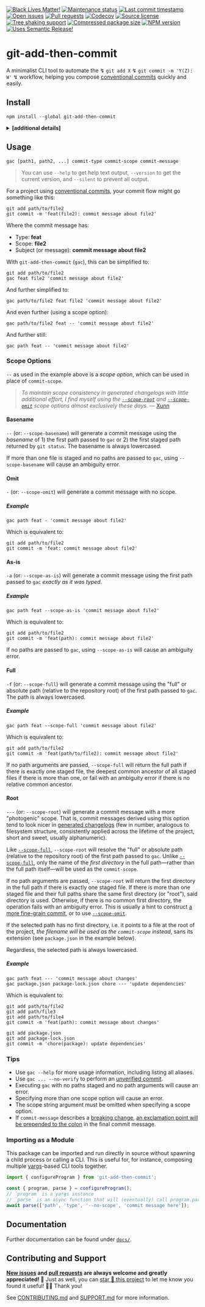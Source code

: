 <!-- prettier-ignore-start -->

<!-- badges-start -->

[![Black Lives Matter!][badge-blm]][link-blm]
[![Maintenance status][badge-maintenance]][link-repo]
[![Last commit timestamp][badge-last-commit]][link-repo]
[![Open issues][badge-issues]][link-issues]
[![Pull requests][badge-pulls]][link-pulls]
[![Codecov][badge-codecov]][link-codecov]
[![Source license][badge-license]][link-license]
[![Tree shaking support][badge-tree-shaking]][link-bundlephobia]
[![Compressed package size][badge-size]][link-bundlephobia]
[![NPM version][badge-npm]][link-npm]
[![Uses Semantic Release!][badge-semantic-release]][link-semantic-release]

<!-- badges-end -->

<!-- prettier-ignore-end -->

# git-add-then-commit

A minimalist CLI tool to automate the ↯ `git add X` ↯ `git commit -m 'Y(Z): W'`
↯ workflow, helping you compose [conventional commits][10] quickly and easily.

## Install

```shell
npm install --global git-add-then-commit
```

<details><summary><strong>[additional details]</strong></summary>

> Note: **you probably don't need to read through this!** This information is
> primarily useful for those attempting to bundle this package or for people who
> have an opinion on ESM versus CJS.

This is a [dual CJS2/ES module][dual-module] package. That means this package
exposes both CJS2 and ESM entry points.

Loading this package via `require(...)` will cause Node and Webpack to use the
[CJS2 bundle][cjs2] entry point, disable [tree shaking][tree-shaking] in Webpack
4, and lead to larger bundles in Webpack 5. Alternatively, loading this package
via `import { ... } from ...` or `import(...)` will cause Node to use the ESM
entry point in [versions that support it][node-esm-support], as will Webpack.
Using the `import` syntax is the modern, preferred choice.

For backwards compatibility with Webpack 4 (_compat with Webpack 4 is not
guaranteed!_) and Node versions < 14, [`package.json`][package-json] retains the
[`module`][module-key] key, which points to the ESM entry point, and the
[`main`][exports-main-key] key, which points to the CJS2 entry point explicitly
(using the .js file extension). For Webpack 5 and Node versions >= 14,
[`package.json`][package-json] includes the [`exports`][exports-main-key] key,
which points to both entry points explicitly.

Though [`package.json`][package-json] includes
[`{ "type": "commonjs"}`][local-pkg], note that the ESM entry points are ES
module (`.mjs`) files. [`package.json`][package-json] also includes the
[`sideEffects`][side-effects-key] key, which is `false` for [optimal tree
shaking][tree-shaking], and the `types` key, which points to a TypeScript
declarations file.

Additionally, this package does not maintain shared state and so does not
exhibit the [dual package hazard][hazard].

</details>

## Usage

    gac [path1, path2, ...] commit-type commit-scope commit-message

> You can use `--help` to get help text output, `--version` to get the current
> version, and `--silent` to prevent all output.

For a project using [conventional commits][10], your commit flow might go
something like this:

```shell
git add path/to/file2
git commit -m 'feat(file2): commit message about file2'
```

Where the commit message has:

- Type: **feat**
- Scope: **file2**
- Subject (or message): **commit message about file2**

With `git-add-then-commit` (`gac`), this can be simplified to:

```shell
git add path/to/file2
gac feat file2 'commit message about file2'
```

And further simplified to:

```shell
gac path/to/file2 feat file2 'commit message about file2'
```

And even further (using a scope option):

```shell
gac path/to/file2 feat -- 'commit message about file2'
```

And further still:

```shell
gac path feat -- 'commit message about file2'
```

### Scope Options

`--` as used in the example above is a _scope option_, which can be used in
place of `commit-scope`.

> _To maintain scope consistency in generated changelogs with little additional
> effort, I find myself using the [`--scope-root`][2] and [`--scope-omit`][3]
> scope options almost exclusively these days._ — [Xunn][4]

#### Basename

`--` (or: `--scope-basename`) will generate a commit message using the
_basename_ of 1) the first path passed to `gac` or 2) the first staged path
returned by `git status`. The basename is always lowercased.

If more than one file is staged and no paths are passed to `gac`, using
`--scope-basename` will cause an ambiguity error.

#### Omit

`-` (or: `--scope-omit`) will generate a commit message with no scope.

##### Example

```shell
gac path feat - 'commit message about file2'
```

Which is equivalent to:

```shell
git add path/to/file2
git commit -m 'feat: commit message about file2'
```

#### As-is

`-a` (or: `--scope-as-is`) will generate a commit message using the first path
passed to `gac` _exactly as it was typed_.

##### Example

```shell
gac path feat --scope-as-is 'commit message about file2'
```

Which is equivalent to:

```shell
git add path/to/file2
git commit -m 'feat(path): commit message about file2'
```

If no paths are passed to `gac`, using `--scope-as-is` will cause an ambiguity
error.

#### Full

`-f` (or: `--scope-full`) will generate a commit message using the "full" or
absolute path (relative to the repository root) of the first path passed to
`gac`. The path is always lowercased.

##### Example

```shell
gac path feat --scope-full 'commit message about file2'
```

Which is equivalent to:

```shell
git add path/to/file2
git commit -m 'feat(path/to/file2): commit message about file2'
```

If no path arguments are passed, `--scope-full` will return the full path if
there is exactly one staged file, the deepest common ancestor of all staged
files if there is more than one, or fail with an ambiguity error if there is no
relative common ancestor.

#### Root

`---` (or: `--scope-root`) will generate a commit message with a more
"photogenic" scope. That is, commit messages derived using this option tend to
look nicer in [generated changelogs][5] (few in number, analogous to filesystem
structure, consistently applied across the lifetime of the project, short and
sweet, usually alphanumeric).

Like [`--scope-full`][6], `--scope-root` will resolve the "full" or absolute
path (relative to the repository root) of the first path passed to `gac`. Unlike
[`--scope-full`][6], only the name of the _first directory_ in the full
path—rather than the full path itself—will be used as the `commit-scope`.

If no path arguments are passed, `--scope-root` will return the first directory
in the full path if there is exactly one staged file. If there is more than one
staged file and their full paths share the same first directory (or "root"),
said directory is used. Otherwise, if there is no common first directory, the
operation fails with an ambiguity error. This is usually a hint to construct [a
more fine-grain commit][7], or to use [`--scope-omit`][3].

If the selected path has no first directory, i.e. it points to a file at the
root of the project, _the filename will be used as the `commit-scope` instead_,
sans its extension (see `package.json` in the example below).

Regardless, the selected path is always lowercased.

##### Example

```shell
gac path feat --- 'commit message about changes'
gac package.json package-lock.json chore --- 'update dependencies'
```

Which is equivalent to:

```shell
git add path/to/file2
git add path/file3
git add path/to/file4
git commit -m 'feat(path): commit message about changes'

git add package.json
git add package-lock.json
git commit -m 'chore(package): update dependencies'
```

### Tips

- Use `gac --help` for more usage information, including listing all aliases.
- Use `gac ... --no-verify` to perform an [unverified commit][8].
- Executing `gac` with no paths staged and no path arguments will cause an
  error.
- Specifying more than one scope option will cause an error.
- The scope string argument must be omitted when specifying a scope option.
- If `commit-message` describes a [breaking change][9], [an exclamation point
  will be prepended to the colon][11] in the final commit message.

### Importing as a Module

This package can be imported and run directly in source without spawning a child
process or calling a CLI. This is useful for, for instance, composing multiple
[yargs][1]-based CLI tools together.

```typescript
import { configureProgram } from 'git-add-then-commit';

const { program, parse } = configureProgram();
// `program` is a yargs instance
// `parse` is an async function that will (eventually) call program.parse(...)
await parse(['path', 'type', '--no-scope', 'commit message here']);
```

## Documentation

Further documentation can be found under [`docs/`][docs].

## Contributing and Support

**[New issues][choose-new-issue] and [pull requests][pr-compare] are always
welcome and greatly appreciated! 🤩** Just as well, you can [star 🌟 this
project][link-repo] to let me know you found it useful! ✊🏿 Thank you!

See [CONTRIBUTING.md][contributing] and [SUPPORT.md][support] for more
information.

[badge-blm]: https://api.ergodark.com/badges/blm 'Join the movement!'
[link-blm]: https://secure.actblue.com/donate/ms_blm_homepage_2019
[badge-maintenance]:
  https://img.shields.io/maintenance/active/2021
  'Is this package maintained?'
[link-repo]: https://github.com/xunnamius/git-add-then-commit
[badge-last-commit]:
  https://img.shields.io/github/last-commit/xunnamius/git-add-then-commit
  'When was the last commit to the official repo?'
[badge-issues]:
  https://isitmaintained.com/badge/open/Xunnamius/git-add-then-commit.svg
  'Number of known issues with this package'
[link-issues]: https://github.com/Xunnamius/git-add-then-commit/issues?q=
[badge-pulls]:
  https://img.shields.io/github/issues-pr/xunnamius/git-add-then-commit
  'Number of open pull requests'
[link-pulls]: https://github.com/xunnamius/git-add-then-commit/pulls
[badge-codecov]:
  https://codecov.io/gh/Xunnamius/git-add-then-commit/branch/main/graph/badge.svg?token=HWRIOBAAPW
  'Is this package well-tested?'
[link-codecov]: https://codecov.io/gh/Xunnamius/git-add-then-commit
[badge-size]: https://badgen.net/bundlephobia/minzip/git-add-then-commit
[badge-tree-shaking]:
  https://badgen.net/bundlephobia/tree-shaking/git-add-then-commit
  'Is this package optimized for Webpack?'
[link-bundlephobia]:
  https://bundlephobia.com/result?p=git-add-then-commit
  'Package size (minified and gzipped)'
[package-json]: package.json
[badge-license]:
  https://img.shields.io/npm/l/git-add-then-commit
  "This package's source license"
[link-license]:
  https://github.com/Xunnamius/git-add-then-commit/blob/main/LICENSE
[badge-npm]:
  https://api.ergodark.com/badges/npm-pkg-version/git-add-then-commit
  'Install this package using npm or yarn!'
[link-npm]: https://www.npmjs.com/package/git-add-then-commit
[badge-semantic-release]:
  https://img.shields.io/badge/%20%20%F0%9F%93%A6%F0%9F%9A%80-semantic--release-e10079.svg
  'This repo practices continuous integration and deployment!'
[link-semantic-release]: https://github.com/semantic-release/semantic-release
[docs]: docs
[choose-new-issue]:
  https://github.com/Xunnamius/git-add-then-commit/issues/new/choose
[pr-compare]: https://github.com/Xunnamius/git-add-then-commit/compare
[contributing]: CONTRIBUTING.md
[support]: .github/SUPPORT.md
[cjs2]: https://webpack.js.org/configuration/output/#module-definition-systems
[dual-module]:
  https://github.com/nodejs/node/blob/8d8e06a345043bec787e904edc9a2f5c5e9c275f/doc/api/packages.md#dual-commonjses-module-packages
[exports-main-key]:
  https://github.com/nodejs/node/blob/8d8e06a345043bec787e904edc9a2f5c5e9c275f/doc/api/packages.md#package-entry-points
[hazard]:
  https://github.com/nodejs/node/blob/8d8e06a345043bec787e904edc9a2f5c5e9c275f/doc/api/packages.md#dual-package-hazard
[local-pkg]:
  https://github.com/nodejs/node/blob/8d8e06a345043bec787e904edc9a2f5c5e9c275f/doc/api/packages.md#type
[module-key]: https://webpack.js.org/guides/author-libraries/#final-steps
[node-esm-support]:
  https://medium.com/%40nodejs/node-js-version-14-available-now-8170d384567e#2368
[side-effects-key]:
  https://webpack.js.org/guides/tree-shaking/#mark-the-file-as-side-effect-free
[tree-shaking]: https://webpack.js.org/guides/tree-shaking
[npm-v7-bc]:
  https://github.blog/2020-10-13-presenting-v7-0-0-of-the-npm-cli/#user-content-breaking-changes
[10]: https://conventionalcommits.org
[1]: https://github.com/yargs/yargs
[2]: #root
[3]: #omit
[4]: https://github.com/Xunnamius
[5]: https://github.com/conventional-changelog/conventional-changelog
[6]: #full
[7]: https://dev.to/cbillowes/why-i-create-atomic-commits-in-git-kfi
[8]:
  https://git-scm.com/docs/git-commit#Documentation/git-commit.txt---no-verify
[9]:
  https://github.com/Xunnamius/conventional-changelog-projector/blob/bde3ed43fd30aae4657c5b27f9e14a20115a903d/defaults.js#L124
[11]:
  https://www.conventionalcommits.org/en/v1.0.0/#commit-message-with--to-draw-attention-to-breaking-change
